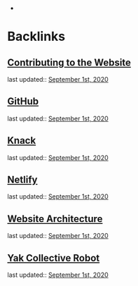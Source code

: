- 

# Backlinks
## [Contributing to the Website](<Contributing to the Website.md>)
last updated:: [September 1st, 2020](<September 1st, 2020.md>)

## [GitHub](<GitHub.md>)
last updated:: [September 1st, 2020](<September 1st, 2020.md>)

## [Knack](<Knack.md>)
last updated:: [September 1st, 2020](<September 1st, 2020.md>)

## [Netlify](<Netlify.md>)
last updated:: [September 1st, 2020](<September 1st, 2020.md>)

## [Website Architecture](<Website Architecture.md>)
last updated:: [September 1st, 2020](<September 1st, 2020.md>)

## [Yak Collective Robot](<Yak Collective Robot.md>)
last updated:: [September 1st, 2020](<September 1st, 2020.md>)

